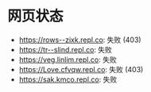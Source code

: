 # 网页状态
- https://rows--zixk.repl.co: 失败 (403)
- https://tr--slind.repl.co: 失败
- https://veg.linlim.repl.co: 失败
- https://Love.cfvqw.repl.co: 失败 (403)
- https://sak.kmco.repl.co: 失败
